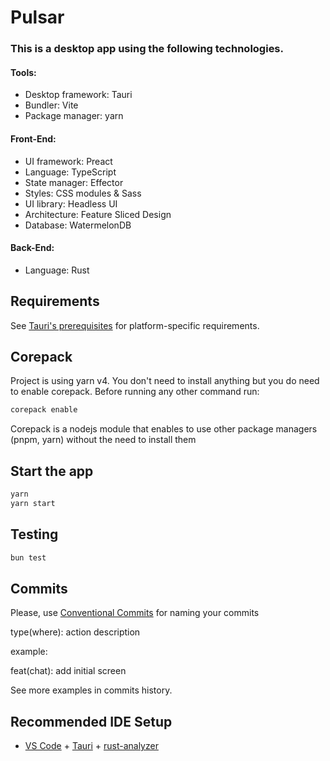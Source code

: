 # Pulsar

### This is a desktop app using the following technologies.

#### Tools:

- Desktop framework: Tauri
- Bundler: Vite
- Package manager: yarn

#### Front-End:

- UI framework: Preact
- Language: TypeScript
- State manager: Effector
- Styles: CSS modules & Sass
- UI library: Headless UI
- Architecture: Feature Sliced Design
- Database: WatermelonDB

#### Back-End:

- Language: Rust

## Requirements

See [Tauri's prerequisites](https://tauri.app/v1/guides/getting-started/prerequisites/) for platform-specific requirements.

## Corepack

Project is using yarn v4. You don't need to install anything but you do need to enable corepack. Before running any other command run:

```bash
corepack enable
```

Corepack is a nodejs module that enables to use other package managers (pnpm, yarn) without the need to install them

## Start the app

```bash
yarn
yarn start
```

## Testing

```bash
bun test
```

## Commits

Please, use [Conventional Commits](https://www.conventionalcommits.org/en/v1.0.0/#summary) for naming your commits

type(where): action description

example:

feat(chat): add initial screen

See more examples in commits history.

## Recommended IDE Setup

- [VS Code](https://code.visualstudio.com/) + [Tauri](https://marketplace.visualstudio.com/items?itemName=tauri-apps.tauri-vscode) + [rust-analyzer](https://marketplace.visualstudio.com/items?itemName=rust-lang.rust-analyzer)

